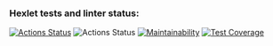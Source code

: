 ### Hexlet tests and linter status:
[![Actions Status](https://github.com/SpaceJumperdono/java-project-78/actions/workflows/hexlet-check.yml/badge.svg)](https://github.com/SpaceJumperdono/java-project-78/actions)
![Actions Status](https://github.com/SpaceJumperdono/java-project-71/workflows/my-check/badge.svg)
[![Maintainability](https://api.codeclimate.com/v1/badges/4a89fcc8156a736b2809/maintainability)](https://codeclimate.com/github/SpaceJumperdono/java-project-78/maintainability)
[![Test Coverage](https://api.codeclimate.com/v1/badges/4a89fcc8156a736b2809/test_coverage)](https://codeclimate.com/github/SpaceJumperdono/java-project-78/test_coverage)
